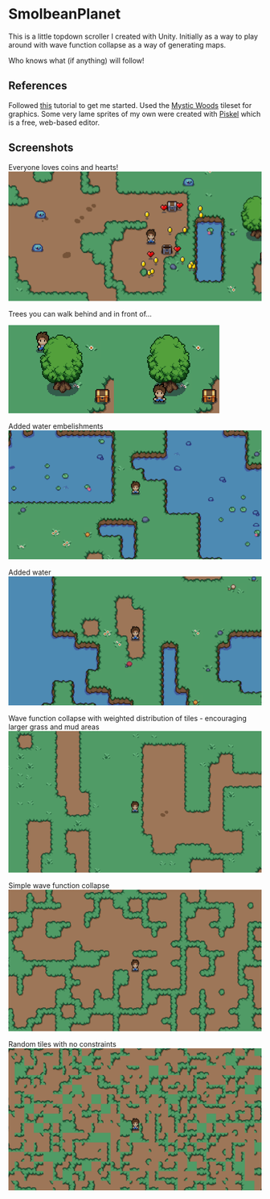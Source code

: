 # SmolbeanPlanet

This is a little topdown scroller I created with Unity.  Initially as a way to play around with wave function collapse as a way of generating maps.

Who knows what (if anything) will follow!

## References

Followed [this](https://www.youtube.com/watch?v=7iYWpzL9GkM) tutorial to get me started.
Used the [Mystic Woods](https://twitter.com/GameEndeavor) tileset for graphics.
Some very lame sprites of my own were created with [Piskel](https://www.piskelapp.com/) which is a free, web-based editor.

## Screenshots

Everyone loves coins and hearts!
![Screenshot 7](./docs/images/screenshot7.png)

Trees you can walk behind and in front of...

![Screenshot 6](./docs/images/screenshot6a.png)![Screenshot 6](./docs/images/screenshot6b.png)

Added water embelishments
![Screenshot 5](./docs/images/screenshot5.png)

Added water
![Screenshot 4](./docs/images/screenshot4.png)

Wave function collapse with weighted distribution of tiles - encouraging larger grass and mud areas
![Screenshot 3](./docs/images/screenshot3.png)

Simple wave function collapse
![Screenshot 2](./docs/images/screenshot2.png)

Random tiles with no constraints
![Screenshot 1](./docs/images/screenshot1.png)
